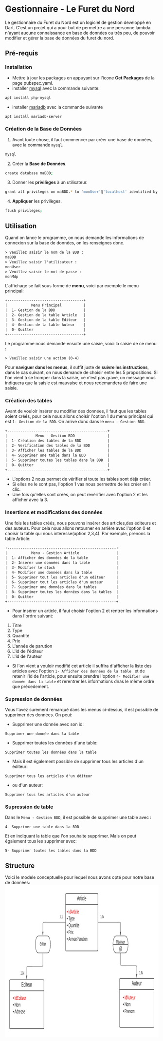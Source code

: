 # Gestionnaire - Le Furet du Nord
Le gestionnaire du Furet du Nord est un logiciel de gestion developpé en Dart. C'est un projet qui a pour but de permettre a une personne lambda n'ayant aucune connaissance en base de données ou très peu, de pouvoir modifier et gérer la base de données du furet du nord.

## Pré-requis

### Installation

* Mettre à jour les packages en appuyant sur l'icone **Get Packages** de la page pubspec.yaml.
* installer [mysql](https://www.mysql.com/fr/) avec la commande suivante:
```bash
apt install php-mysql
```
* installer [mariadb](https://go.mariadb.com/download-mariadb-server-community107.html?utm_source=google&utm_medium=ppc&utm_campaign=MKG-Search-Google-Brand-Awareness-EMEA-France&matchtype=e&keyword=mariadb&cid=15211749993&agid=130837842378&device=c&placement=&creative=560054840304&adposition=&gclid=EAIaIQobChMIts6H486E9wIVGIXVCh0dggxkEAAYASAAEgJ7HfD_BwE) avec la commande suivante 
```bash
apt install mariadb-server
```
### Création de la Base de Données
1. Avant toute chose, il faut commencer par créer une base de données, avec la commande `mysql`.
```bash
mysql
```
2. Créer la **Base de Données**.
```bash
create database maBDD;
```
3. Donner les **privilèges** à un utilisateur.
```bash
grant all privileges on maBDD.* to 'monUser'@'localhost' identified by 'monMdp';
```
4. **Appliquer** les privilèges.
```bash
flush privileges;
``` 
## Utilisation
Quand on lance le programme, on nous demande les informations de connexion sur la base de données, on les renseignes donc.
```
> Veuillez saisir le nom de la BDD :
maBDD
> Veuillez saisir l'utilisateur :
monUser
> Veuillez saisir le mot de passe :
monMdp
```
L'affichage se fait sous forme de **menu**, voici par exemple le menu principal:
```
+-----------------------------------+
|           Menu Principal          |
|  1- Gestion de la BDD             |
|  2- Gestion de la table Article   |
|  3- Gestion de la table Editeur   |
|  4- Gestion de la table Auteur    |
|  0- Quitter                       |
+-----------------------------------+
```
Le programme nous demande ensuite une saisie, voici la saisie de ce menu :

```
> Veuillez saisir une action (0-4)
```
Pour **naviguer dans les menus**, il suffit juste de **suivre les instructions**, dans le cas suivant, on nous demande de choisir entre les 5 propositions.
Si l'on vient à se tromper dans la saisie, ce n'est pas grave, un message nous indiquera que la saisie est mauvaise et nous redemandera de faire une saisie.
### Création des tables
Avant de vouloir insérer ou modifier des données, il faut que les tables soient créés, pour cela nous allons choisir l'option 1 du menu principal qui est `1- Gestion de la BDD`.
On arrive donc dans le `menu - Gestion BDD`. 
```
+----------------------------------------------+
|             Menu - Gestion BDD               |
|  1- Création des tables de la BDD            |
|  2- Verification des tables de la BDD        |
|  3- Afficher les tables de la BDD            |
|  4- Supprimer une table dans la BDD          |
|  5- Supprimer toutes les tables dans la BDD  |
|  0- Quitter                                  |
+----------------------------------------------+
```
* L'options 2 nous permet de vérifier si toute les tables sont déjà créer.
* Si elles ne le sont pas, l'option 1 vas nous permettre de les créer en 1 clic.
* Une fois qu'elles sont créés, on peut revérifier avec l'option 2 et les afficher avec la 3.
### Insertions et modifications des données
Une fois les tables créés, nous pouvons insérer des articles,des éditeurs et des auteurs. Pour cela nous allons retourner en arrière avec  l'option 0 et choisir la table qui nous intéresse(option 2,3,4).
Par exemple, prenons la table Article:
```
+--------------------------------------------------+
|           Menu - Gestion Article                 |
|  1- Afficher des données de la table             |
|  2- Inserer une données dans la table            |
|  3- Modifier le stock                            |
|  4- Modifier une données dans la table           |
|  5- Supprimer tout les articles d'un editeur     |
|  6- Supprimer tout les articles d'un auteur      |
|  7- Supprimer une données dans la tables         |
|  8- Supprimer toutes les données dans la tables  |
|  0- Quitter                                      |
+--------------------------------------------------+
```
* Pour insérer un article, il faut choisir l'option 2 et rentrer les informations dans l'ordre suivant:
1. Titre
2. Type
3. Quantité
4. Prix
5. L'année de parution
6. L'id de l'éditeur
7. L'id de l'auteur
* Si l'on vient a vouloir modifié cet article il suffira d'afficher la liste des articles avec l'option `1- Afficher des données de la table ` et de retenir l'id de l'article, pour ensuite prendre l'option `4- Modifier une donnée dans la table` et rerentrer les informations dnas le même ordre que précedement.
### Supression de données
Vous l'avez surement remarqué dans les menus ci-dessus, il est possible de supprimer des données.
On peut:
* Supprimer une donnée avec son id:
```
Supprimer une donnée dans la table
```
* Supprimer toutes les données d'une table:
```
Supprimer toutes les données dans la table
```
* Mais il est également possible de supprimer tous les articles d'un éditeur:
```
Supprimer tous les articles d'un éditeur
```
* ou d'un auteur:
```
Supprimer tous les articles d'un auteur
```
### Supression de table
Dans le `Menu - Gestion BDD`, il est possible de supprimer une table avec :
```
4- Supprimer une table dans la BDD
```
Et en indiquant la table que l'on souhaite supprimer.
Mais on peut également tous les supprimer avec:
```
5- Supprimer toutes les tables dans la BDD
```
## Structure
Voici le modele conceptuelle pour lequel nous avons opté pour notre base de données:
<a><img height="500px" src="MCD.pdf"/></a>
